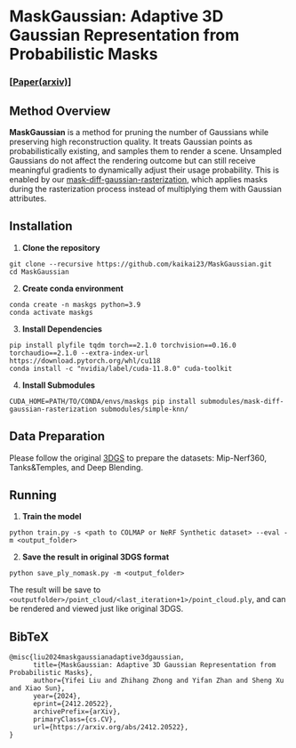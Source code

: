 # MaskGaussian: Adaptive 3D Gaussian Representation from Probabilistic Masks

### [[Paper(arxiv)](https://arxiv.org/abs/2311.13681)]

## Method Overview
**MaskGaussian** is a method for pruning the number of Gaussians while preserving high reconstruction quality. It treats Gaussian points as probabilistically existing, and samples them to render a scene. Unsampled Gaussians do not affect the rendering outcome but can still receive meaningful gradients to dynamically adjust their usage probability. This is enabled by our [mask-diff-gaussian-rasterization](https://github.com/kaikai23/mask-diff-gaussian-rasterization), which applies masks during the rasterization process instead of multiplying them with Gaussian attributes.

## Installation
1. **Clone the repository**
```
git clone --recursive https://github.com/kaikai23/MaskGaussian.git
cd MaskGaussian
```
2. **Create conda environment**
```
conda create -n maskgs python=3.9
conda activate maskgs
```
3. **Install Dependencies**
```
pip install plyfile tqdm torch==2.1.0 torchvision==0.16.0 torchaudio==2.1.0 --extra-index-url https://download.pytorch.org/whl/cu118
conda install -c "nvidia/label/cuda-11.8.0" cuda-toolkit
```
4. **Install Submodules**
```
CUDA_HOME=PATH/TO/CONDA/envs/maskgs pip install submodules/mask-diff-gaussian-rasterization submodules/simple-knn/
```

## Data Preparation
Please follow the original [3DGS](https://github.com/graphdeco-inria/gaussian-splatting) to prepare the datasets: Mip-Nerf360, Tanks&Temples, and Deep Blending.

## Running
1. **Train the model**
```
python train.py -s <path to COLMAP or NeRF Synthetic dataset> --eval -m <output_folder>
```
2. **Save the result in original 3DGS format**
```
python save_ply_nomask.py -m <output_folder>
```
The result will be save to `<outputfolder>/point_cloud/<last_iteration+1>/point_cloud.ply`, and can be rendered and viewed just like original 3DGS.

<section class="section" id="BibTeX">
  <div class="container is-max-desktop content">
    <h2 class="title">BibTeX</h2>
    <pre><code>@misc{liu2024maskgaussianadaptive3dgaussian,
      title={MaskGaussian: Adaptive 3D Gaussian Representation from Probabilistic Masks}, 
      author={Yifei Liu and Zhihang Zhong and Yifan Zhan and Sheng Xu and Xiao Sun},
      year={2024},
      eprint={2412.20522},
      archivePrefix={arXiv},
      primaryClass={cs.CV},
      url={https://arxiv.org/abs/2412.20522}, 
}</code></pre>
  </div>
</section>


